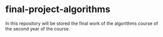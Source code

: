 # final-project-algorithms
In this repository will be stored the final work of the algorithms course of the second year of the course.
